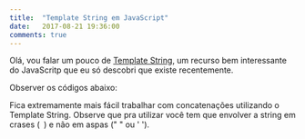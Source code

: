 ```yaml
---
title:  "Template String em JavaScript"
date:   2017-08-21 19:36:00
comments: true
---
```

Olá, vou falar um pouco de [Template String](https://developer.mozilla.org/pt-BR/docs/Web/JavaScript/Reference/template_strings), um recurso bem interessante do JavaScritp que  eu só descobri que existe recentemente. 

Observer os códigos abaixo:
<script src="https://gist.github.com/LeandroLS/62b60e6aa1887b4072472f0afb45e3a0.js"></script>

Fica extremamente mais fácil trabalhar com concatenações utilizando o <span class="code">Template String</span>. Observe que pra utilizar você tem que envolver a <span class="code">string</span> em crases (` `) e não em aspas (" " ou ' ').
